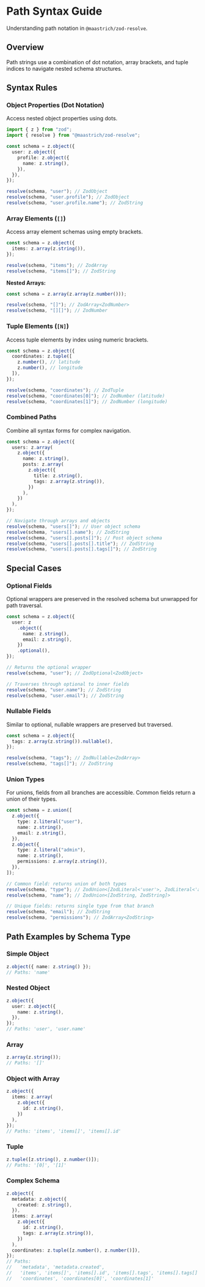 # Path Syntax Guide

Understanding path notation in `@maastrich/zod-resolve`.

## Overview

Path strings use a combination of dot notation, array brackets, and tuple indices to navigate nested schema structures.

## Syntax Rules

### Object Properties (Dot Notation)

Access nested object properties using dots.

```typescript
import { z } from "zod";
import { resolve } from "@maastrich/zod-resolve";

const schema = z.object({
  user: z.object({
    profile: z.object({
      name: z.string(),
    }),
  }),
});

resolve(schema, "user"); // ZodObject
resolve(schema, "user.profile"); // ZodObject
resolve(schema, "user.profile.name"); // ZodString
```

### Array Elements (`[]`)

Access array element schemas using empty brackets.

```typescript
const schema = z.object({
  items: z.array(z.string()),
});

resolve(schema, "items"); // ZodArray
resolve(schema, "items[]"); // ZodString
```

**Nested Arrays:**

```typescript
const schema = z.array(z.array(z.number()));

resolve(schema, "[]"); // ZodArray<ZodNumber>
resolve(schema, "[][]"); // ZodNumber
```

### Tuple Elements (`[N]`)

Access tuple elements by index using numeric brackets.

```typescript
const schema = z.object({
  coordinates: z.tuple([
    z.number(), // latitude
    z.number(), // longitude
  ]),
});

resolve(schema, "coordinates"); // ZodTuple
resolve(schema, "coordinates[0]"); // ZodNumber (latitude)
resolve(schema, "coordinates[1]"); // ZodNumber (longitude)
```

### Combined Paths

Combine all syntax forms for complex navigation.

```typescript
const schema = z.object({
  users: z.array(
    z.object({
      name: z.string(),
      posts: z.array(
        z.object({
          title: z.string(),
          tags: z.array(z.string()),
        })
      ),
    })
  ),
});

// Navigate through arrays and objects
resolve(schema, "users[]"); // User object schema
resolve(schema, "users[].name"); // ZodString
resolve(schema, "users[].posts[]"); // Post object schema
resolve(schema, "users[].posts[].title"); // ZodString
resolve(schema, "users[].posts[].tags[]"); // ZodString
```

## Special Cases

### Optional Fields

Optional wrappers are preserved in the resolved schema but unwrapped for path traversal.

```typescript
const schema = z.object({
  user: z
    .object({
      name: z.string(),
      email: z.string(),
    })
    .optional(),
});

// Returns the optional wrapper
resolve(schema, "user"); // ZodOptional<ZodObject>

// Traverses through optional to inner fields
resolve(schema, "user.name"); // ZodString
resolve(schema, "user.email"); // ZodString
```

### Nullable Fields

Similar to optional, nullable wrappers are preserved but traversed.

```typescript
const schema = z.object({
  tags: z.array(z.string()).nullable(),
});

resolve(schema, "tags"); // ZodNullable<ZodArray>
resolve(schema, "tags[]"); // ZodString
```

### Union Types

For unions, fields from all branches are accessible. Common fields return a union of their types.

```typescript
const schema = z.union([
  z.object({
    type: z.literal("user"),
    name: z.string(),
    email: z.string(),
  }),
  z.object({
    type: z.literal("admin"),
    name: z.string(),
    permissions: z.array(z.string()),
  }),
]);

// Common field: returns union of both types
resolve(schema, "type"); // ZodUnion<[ZodLiteral<'user'>, ZodLiteral<'admin'>]>
resolve(schema, "name"); // ZodUnion<[ZodString, ZodString]>

// Unique fields: returns single type from that branch
resolve(schema, "email"); // ZodString
resolve(schema, "permissions"); // ZodArray<ZodString>
```

## Path Examples by Schema Type

### Simple Object

```typescript
z.object({ name: z.string() });
// Paths: 'name'
```

### Nested Object

```typescript
z.object({
  user: z.object({
    name: z.string(),
  }),
});
// Paths: 'user', 'user.name'
```

### Array

```typescript
z.array(z.string());
// Paths: '[]'
```

### Object with Array

```typescript
z.object({
  items: z.array(
    z.object({
      id: z.string(),
    })
  ),
});
// Paths: 'items', 'items[]', 'items[].id'
```

### Tuple

```typescript
z.tuple([z.string(), z.number()]);
// Paths: '[0]', '[1]'
```

### Complex Schema

```typescript
z.object({
  metadata: z.object({
    created: z.string(),
  }),
  items: z.array(
    z.object({
      id: z.string(),
      tags: z.array(z.string()),
    })
  ),
  coordinates: z.tuple([z.number(), z.number()]),
});
// Paths:
//   'metadata', 'metadata.created',
//   'items', 'items[]', 'items[].id', 'items[].tags', 'items[].tags[]',
//   'coordinates', 'coordinates[0]', 'coordinates[1]'
```
